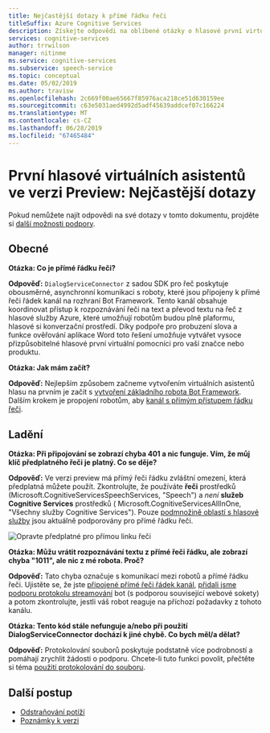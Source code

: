 ```yaml
---
title: Nejčastější dotazy k přímé řádku řeči
titleSuffix: Azure Cognitive Services
description: Získejte odpovědi na oblíbené otázky o hlasové první virtuální Asistenti pomocí kanálu s přímým přístupem řádku řeči.
services: cognitive-services
author: trrwilson
manager: nitinme
ms.service: cognitive-services
ms.subservice: speech-service
ms.topic: conceptual
ms.date: 05/02/2019
ms.author: travisw
ms.openlocfilehash: 2c669f00ae65667f85976aca218ce51d630159ee
ms.sourcegitcommit: c63e5031aed4992d5adf45639addcef07c166224
ms.translationtype: MT
ms.contentlocale: cs-CZ
ms.lasthandoff: 06/28/2019
ms.locfileid: "67465484"
---
```

# <a name="voice-first-virtual-assistants-preview-frequently-asked-questions"></a>První hlasové virtuálních asistentů ve verzi Preview: Nejčastější dotazy

Pokud nemůžete najít odpovědi na své dotazy v tomto dokumentu, projděte si [další možnosti podpory](support.md).

## <a name="general"></a>Obecné

**Otázka: Co je přímé řádku řeči?**

**Odpověď:** `DialogServiceConnector` z sadou SDK pro řeč poskytuje obousměrné, asynchronní komunikaci s roboty, které jsou připojeny k přímé řeči řádek kanál na rozhraní Bot Framework. Tento kanál obsahuje koordinovat přístup k rozpoznávání řeči na text a převod textu na řeč z hlasové služby Azure, které umožňují robotům budou plně plaformu, hlasové si konverzační prostředí. Díky podpoře pro probuzení slova a funkce ověřování aplikace Word toto řešení umožňuje vytvářet vysoce přizpůsobitelné hlasové první virtuální pomocníci pro vaší značce nebo produktu.

**Otázka: Jak mám začít?**

**Odpověď:** Nejlepším způsobem začneme vytvořením virtuálních asistentů hlasu na prvním je začít s [vytvoření základního robota Bot Framework](https://docs.microsoft.com/azure/bot-service/bot-builder-tutorial-basic-deploy?view=azure-bot-service-4.0). Dalším krokem je propojení robotům, aby [kanál s přímým přístupem řádku řeči](https://docs.microsoft.com/azure/bot-service/bot-service-channel-connect-directlinespeech).

## <a name="debugging"></a>Ladění

**Otázka: Při připojování se zobrazí chyba 401 a nic funguje. Vím, že můj klíč předplatného řeči je platný. Co se děje?**

**Odpověď:** Ve verzi preview má přímý řeči řádku zvláštní omezení, která předplatná můžete použít. Zkontrolujte, že používáte **řeči** prostředků (Microsoft.CognitiveServicesSpeechServices, "Speech") a *není* **služeb Cognitive Services** prostředků ( Microsoft.CognitiveServicesAllInOne, "Všechny služby Cognitive Services"). Pouze [podmnožině oblastí s hlasové služby](regions.md#voice-first-virtual-assistants) jsou aktuálně podporovány pro přímé řádku řeči.

![Opravte předplatné pro přímou linku řeči](media/voice-first-virtual-assistants/faq-supported-subscription.png "příklad kompatibilní předplatného řeči")

**Otázka: Můžu vrátit rozpoznávání textu z přímé řeči řádku, ale zobrazí chyba "1011", ale nic z mé robota. Proč?**

**Odpověď:** Tato chyba označuje s komunikací mezi robotů a přímé řádku řeči. Ujistěte se, že jste [připojené přímé řeči řádek kanál](https://docs.microsoft.com/azure/bot-service/bot-service-channel-connect-directlinespeech), [přidali jsme podporu protokolu streamování](https://aka.ms/botframework/addstreamingprotocolsupport) bot (s podporou související webové sokety) a potom zkontrolujte, jestli váš robot reaguje na příchozí požadavky z tohoto kanálu.

**Otázka: Tento kód stále nefunguje a/nebo při použití DialogServiceConnector dochází k jiné chybě. Co bych měl/a dělat?**

**Odpověď:** Protokolování souborů poskytuje podstatně více podrobností a pomáhají zrychlit žádosti o podporu. Chcete-li tuto funkci povolit, přečtěte si téma [použití protokolování do souboru](how-to-use-logging.md).

## <a name="next-steps"></a>Další postup

* [Odstraňování potíží](troubleshooting.md)
* [Poznámky k verzi](releasenotes.md)
